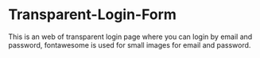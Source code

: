 # Transparent-Login-Form
This is an web of transparent login page where you can login by email and password, fontawesome is used for small images for email and password.
